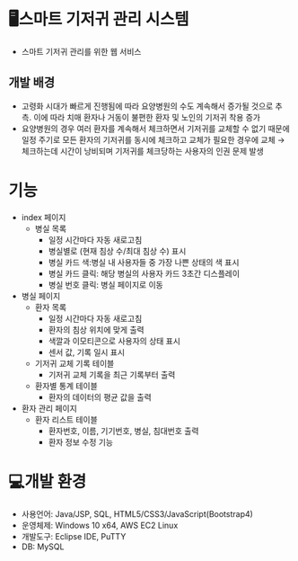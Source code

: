 # 🖥스마트 기저귀 관리 시스템
- 스마트 기저귀 관리를 위한 웹 서비스

## 개발 배경
- 고령화 시대가 빠르게 진행됨에 따라 요양병원의 수도 계속해서 증가될 것으로 추측. 이에 따라 치매 환자나 거동이 불편한 환자 및 노인의 기저귀 착용 증가
- 요양병원의 경우 여러 환자를 계속해서 체크하면서 기저귀를 교체할 수 없기 때문에 일정 주기로 모든 환자의 기저귀를 동시에 체크하고 교체가 필요한 경우에 교체 → 체크하는데 시간이 낭비되며 기저귀를 체크당하는 사용자의 인권 문제 발생

# 기능
- index 페이지
    * 병실 목록
        + 일정 시간마다 자동 새로고침
        + 병실별로 (현재 침상 수/최대 침상 수) 표시
        + 병실 카드 색:병실 내 사용자들 중 가장 나쁜 상태의 색 표시
        + 병실 카드 클릭: 해당 병실의 사용자 카드 3초간 디스플레이
        + 병실 번호 클릭: 병실 페이지로 이동
- 병실 페이지
    * 환자 목록
        + 일정 시간마다 자동 새로고침
        + 환자의 침상 위치에 맞게 출력
        + 색깔과 이모티콘으로 사용자의 상태 표시
        + 센서 값, 기록 일시 표시
    * 기저귀 교체 기록 테이블
        + 기저귀 교체 기록을 최근 기록부터 출력
    * 환자별 통계 테이블
        + 환자의 데이터의 평균 값을 출력
- 환자 관리 페이지
    * 환자 리스트 테이블
        + 환자번호, 이름, 기기번호, 병실, 침대번호 출력
        + 환자 정보 수정 기능

# ️💻개발 환경
 - 사용언어: Java/JSP, SQL, HTML5/CSS3/JavaScript(Bootstrap4)
 - 운영체제: Windows 10 x64, AWS EC2 Linux
 - 개발도구: Eclipse IDE, PuTTY
 - DB: MySQL 
